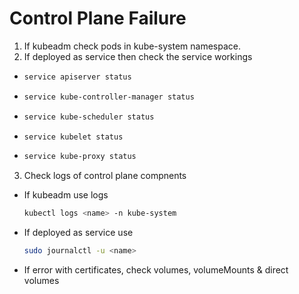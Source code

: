 # Control Plane Failure

1. If kubeadm check pods in kube-system namespace.
2. If deployed as service then check the service workings
  - 
    ```bash
    service apiserver status
    ```
  -
    ```bash
    service kube-controller-manager status
    ```
  -
    ```bash
    service kube-scheduler status
    ```
  -
    ```bash
    service kubelet status
    ```
  -
    ```bash
    service kube-proxy status
    ```
3. Check logs of control plane compnents
  - If kubeadm use logs
    ```bash
    kubectl logs <name> -n kube-system
    ```
  - If deployed as service use
    ```bash
    sudo journalctl -u <name>
    ```
  - If error with certificates, check volumes, volumeMounts & direct volumes